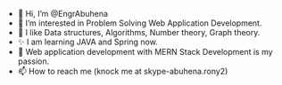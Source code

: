 - 👋 Hi, I’m @EngrAbuhena
- 👀 I’m interested in Problem Solving Web Application Development.
- 🌱 I like Data structures, Algorithms, Number theory, Graph theory.
- ✨ I am learning JAVA and Spring now.
- 💞️ Web application development with MERN Stack Development is my passion.
- 📫 How to reach me (knock me at skype-abuhena.rony2)

<!---
EngrAbuhena/EngrAbuhena is a ✨ special ✨ repository because its `README.md` (this file) appears on your GitHub profile.
You can click the Preview link to take a look at your changes.
--->
